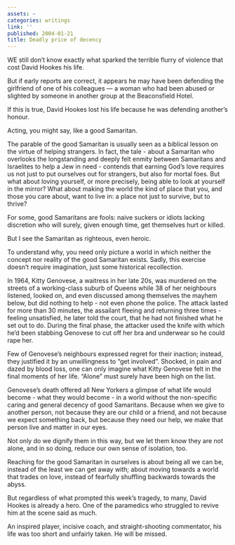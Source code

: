 ```yaml
---
assets: ~
categories: writings
link: ''
published: 2004-01-21
title: Deadly price of decency
---
```

WE still don’t know exactly what sparked the terrible flurry of violence
that cost David Hookes his life.

But if early reports are correct, it appears he may have been defending
the girlfriend of one of his colleagues — a woman who had been abused or
slighted by someone in another group at the Beaconsfield Hotel.

If this is true, David Hookes lost his life because he was defending
another’s honour.

Acting, you might say, like a good Samaritan.

The parable of the good Samaritan is usually seen as a biblical lesson
on the virtue of helping strangers. In fact, the tale - about a
Samaritan who overlooks the longstanding and deeply felt enmity between
Samaritans and Israelites to help a Jew in need - contends that earning
God’s love requires us not just to put ourselves out for strangers, but
also for mortal foes. But what about loving yourself, or more precisely,
being able to look at yourself in the mirror? What about making the
world the kind of place that you, and those you care about, want to live
in: a place not just to survive, but to thrive?

For some, good Samaritans are fools: naive suckers or idiots lacking
discretion who will surely, given enough time, get themselves hurt or
killed.

But I see the Samaritan as righteous, even heroic.

To understand why, you need only picture a world in which neither the
concept nor reality of the good Samaritan exists. Sadly, this exercise
doesn’t require imagination, just some historical recollection.

In 1964, Kitty Genovese, a waitress in her late 20s, was murdered on the
streets of a working-class suburb of Queens while 38 of her neighbours
listened, looked on, and even discussed among themselves the mayhem
below, but did nothing to help - not even phone the police. The attack
lasted for more than 30 minutes, the assailant fleeing and returning
three times - feeling unsatisfied, he later told the court, that he had
not finished what he set out to do. During the final phase, the attacker
used the knife with which he’d been stabbing Genovese to cut off her bra
and underwear so he could rape her.

Few of Genovese’s neighbours expressed regret for their inaction;
instead, they justified it by an unwillingness to “get involved”.
Shocked, in pain and dazed by blood loss, one can only imagine what
Kitty Genovese felt in the final moments of her life. “Alone” must
surely have been high on the list.

Genovese’s death offered all New Yorkers a glimpse of what life would
become - what they would become - in a world without the non-specific
caring and general decency of good Samaritans. Because when we give to
another person, not because they are our child or a friend, and not
because we expect something back, but because they need our help, we
make that person live and matter in our eyes.

Not only do we dignify them in this way, but we let them know they are
not alone, and in so doing, reduce our own sense of isolation, too.

Reaching for the good Samaritan in ourselves is about being all we can
be, instead of the least we can get away with; about moving towards a
world that trades on love, instead of fearfully shuffling backwards
towards the abyss.

But regardless of what prompted this week’s tragedy, to many, David
Hookes is already a hero. One of the paramedics who struggled to revive
him at the scene said as much.

An inspired player, incisive coach, and straight-shooting commentator,
his life was too short and unfairly taken. He will be missed.